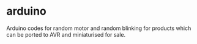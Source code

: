 # arduino
Arduino codes for random motor and random blinking for products which can be ported to AVR and miniaturised for sale.
